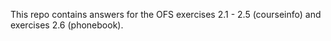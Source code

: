 This repo contains answers for the OFS exercises 2.1 - 2.5 (courseinfo) and exercises 2.6 (phonebook). 


